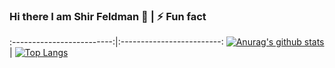 ### Hi there I am Shir Feldman  👋   | ⚡ Fun fact
:-------------------------:|:-------------------------:
[![Anurag's github stats](https://github-readme-stats.vercel.app/api?username=ShirFeld&show_icons=true&layout=compact&line_height=28&card_width=30)](https://github.com/anuraghazra/convoychat) |  [![Top Langs](https://github-readme-stats.vercel.app/api/top-langs/?username=ShirFeld&layout=compact&langs_count=30&exclude_repo=ML_learning&line_height=25)](https://github.com/anuraghazra/github-readme-stats)


<!--
**ShirFeld/ShirFeld** is a ✨ _special_ ✨ repository because its `README.md` (this file) appears on your GitHub profile.

Here are some ideas to get you started:

- 🔭 I’m currently working on ...
- 🌱 I’m currently learning ...
- 👯 I’m looking to collaborate on ...
- 🤔 I’m looking for help with ...
- 💬 Ask me about ...
- 📫 How to reach me: ...
- 😄 Pronouns: ...
- ⚡ Fun fact: ...
-->
